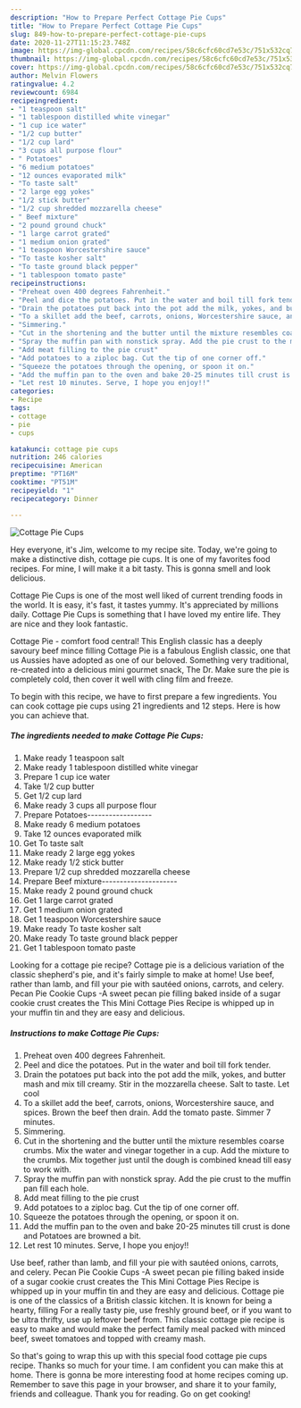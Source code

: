 ```yaml
---
description: "How to Prepare Perfect Cottage Pie Cups"
title: "How to Prepare Perfect Cottage Pie Cups"
slug: 849-how-to-prepare-perfect-cottage-pie-cups
date: 2020-11-27T11:15:23.748Z
image: https://img-global.cpcdn.com/recipes/58c6cfc60cd7e53c/751x532cq70/cottage-pie-cups-recipe-main-photo.jpg
thumbnail: https://img-global.cpcdn.com/recipes/58c6cfc60cd7e53c/751x532cq70/cottage-pie-cups-recipe-main-photo.jpg
cover: https://img-global.cpcdn.com/recipes/58c6cfc60cd7e53c/751x532cq70/cottage-pie-cups-recipe-main-photo.jpg
author: Melvin Flowers
ratingvalue: 4.2
reviewcount: 6984
recipeingredient:
- "1 teaspoon salt"
- "1 tablespoon distilled white vinegar"
- "1 cup ice water"
- "1/2 cup butter"
- "1/2 cup lard"
- "3 cups all purpose flour"
- " Potatoes"
- "6 medium potatoes"
- "12 ounces evaporated milk"
- "To taste salt"
- "2 large egg yokes"
- "1/2 stick butter"
- "1/2 cup shredded mozzarella cheese"
- " Beef mixture"
- "2 pound ground chuck"
- "1 large carrot grated"
- "1 medium onion grated"
- "1 teaspoon Worcestershire sauce"
- "To taste kosher salt"
- "To taste ground black pepper"
- "1 tablespoon tomato paste"
recipeinstructions:
- "Preheat oven 400 degrees Fahrenheit."
- "Peel and dice the potatoes. Put in the water and boil till fork tender."
- "Drain the potatoes put back into the pot add the milk, yokes, and butter mash and mix till creamy. Stir in the mozzarella cheese. Salt to taste. Let cool"
- "To a skillet add the beef, carrots, onions, Worcestershire sauce, and spices. Brown the beef then drain. Add the tomato paste. Simmer 7 minutes."
- "Simmering."
- "Cut in the shortening and the butter until the mixture resembles coarse crumbs. Mix the water and vinegar together in a cup. Add the mixture to the crumbs. Mix together just until the dough is combined knead till easy to work with."
- "Spray the muffin pan with nonstick spray. Add the pie crust to the muffin pan fill each hole."
- "Add meat filling to the pie crust"
- "Add potatoes to a ziploc bag. Cut the tip of one corner off."
- "Squeeze the potatoes through the opening, or spoon it on."
- "Add the muffin pan to the oven and bake 20-25 minutes till crust is done and Potatoes are browned a bit."
- "Let rest 10 minutes. Serve, I hope you enjoy!!"
categories:
- Recipe
tags:
- cottage
- pie
- cups

katakunci: cottage pie cups 
nutrition: 246 calories
recipecuisine: American
preptime: "PT16M"
cooktime: "PT51M"
recipeyield: "1"
recipecategory: Dinner

---
```



![Cottage Pie Cups](https://img-global.cpcdn.com/recipes/58c6cfc60cd7e53c/751x532cq70/cottage-pie-cups-recipe-main-photo.jpg)

Hey everyone, it's Jim, welcome to my recipe site. Today, we're going to make a distinctive dish, cottage pie cups. It is one of my favorites food recipes. For mine, I will make it a bit tasty. This is gonna smell and look delicious.

Cottage Pie Cups is one of the most well liked of current trending foods in the world. It is easy, it's fast, it tastes yummy. It's appreciated by millions daily. Cottage Pie Cups is something that I have loved my entire life. They are nice and they look fantastic.

Cottage Pie - comfort food central! This English classic has a deeply savoury beef mince filling Cottage Pie is a fabulous English classic, one that us Aussies have adopted as one of our beloved. Something very traditional, re-created into a delicious mini gourmet snack, The Dr. Make sure the pie is completely cold, then cover it well with cling film and freeze.


To begin with this recipe, we have to first prepare a few ingredients. You can cook cottage pie cups using 21 ingredients and 12 steps. Here is how you can achieve that.

<!--inarticleads1-->

##### The ingredients needed to make Cottage Pie Cups:

1. Make ready 1 teaspoon salt
1. Make ready 1 tablespoon distilled white vinegar
1. Prepare 1 cup ice water
1. Take 1/2 cup butter
1. Get 1/2 cup lard
1. Make ready 3 cups all purpose flour
1. Prepare  Potatoes------------------
1. Make ready 6 medium potatoes
1. Take 12 ounces evaporated milk
1. Get To taste salt
1. Make ready 2 large egg yokes
1. Make ready 1/2 stick butter
1. Prepare 1/2 cup shredded mozzarella cheese
1. Prepare  Beef mixture---------------------
1. Make ready 2 pound ground chuck
1. Get 1 large carrot grated
1. Get 1 medium onion grated
1. Get 1 teaspoon Worcestershire sauce
1. Make ready To taste kosher salt
1. Make ready To taste ground black pepper
1. Get 1 tablespoon tomato paste


Looking for a cottage pie recipe? Cottage pie is a delicious variation of the classic shepherd&#39;s pie, and it&#39;s fairly simple to make at home! Use beef, rather than lamb, and fill your pie with sautéed onions, carrots, and celery. Pecan Pie Cookie Cups -A sweet pecan pie filling baked inside of a sugar cookie crust creates the This Mini Cottage Pies Recipe is whipped up in your muffin tin and they are easy and delicious. 

<!--inarticleads2-->

##### Instructions to make Cottage Pie Cups:

1. Preheat oven 400 degrees Fahrenheit.
1. Peel and dice the potatoes. Put in the water and boil till fork tender.
1. Drain the potatoes put back into the pot add the milk, yokes, and butter mash and mix till creamy. Stir in the mozzarella cheese. Salt to taste. Let cool
1. To a skillet add the beef, carrots, onions, Worcestershire sauce, and spices. Brown the beef then drain. Add the tomato paste. Simmer 7 minutes.
1. Simmering.
1. Cut in the shortening and the butter until the mixture resembles coarse crumbs. Mix the water and vinegar together in a cup. Add the mixture to the crumbs. Mix together just until the dough is combined knead till easy to work with.
1. Spray the muffin pan with nonstick spray. Add the pie crust to the muffin pan fill each hole.
1. Add meat filling to the pie crust
1. Add potatoes to a ziploc bag. Cut the tip of one corner off.
1. Squeeze the potatoes through the opening, or spoon it on.
1. Add the muffin pan to the oven and bake 20-25 minutes till crust is done and Potatoes are browned a bit.
1. Let rest 10 minutes. Serve, I hope you enjoy!!


Use beef, rather than lamb, and fill your pie with sautéed onions, carrots, and celery. Pecan Pie Cookie Cups -A sweet pecan pie filling baked inside of a sugar cookie crust creates the This Mini Cottage Pies Recipe is whipped up in your muffin tin and they are easy and delicious. Cottage pie is one of the classics of a British classic kitchen. It is known for being a hearty, filling For a really tasty pie, use freshly ground beef, or if you want to be ultra thrifty, use up leftover beef from. This classic cottage pie recipe is easy to make and would make the perfect family meal packed with minced beef, sweet tomatoes and topped with creamy mash. 

So that's going to wrap this up with this special food cottage pie cups recipe. Thanks so much for your time. I am confident you can make this at home. There is gonna be more interesting food at home recipes coming up. Remember to save this page in your browser, and share it to your family, friends and colleague. Thank you for reading. Go on get cooking!
